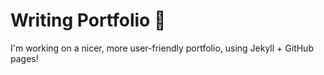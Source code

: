 # Writing Portfolio :construction:

I'm working on a nicer, more user-friendly portfolio, using Jekyll + GitHub pages!

